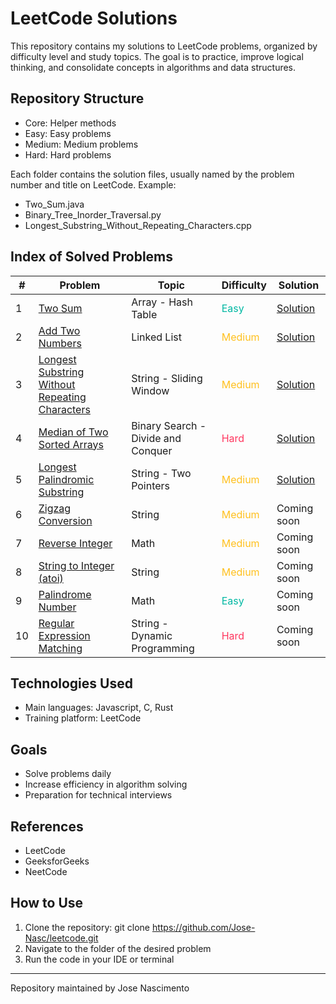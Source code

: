 # LeetCode Solutions

This repository contains my solutions to LeetCode problems, organized by difficulty level and study topics.
The goal is to practice, improve logical thinking, and consolidate concepts in algorithms and data structures.

## Repository Structure
- Core: Helper methods
- Easy: Easy problems
- Medium: Medium problems
- Hard: Hard problems

Each folder contains the solution files, usually named by the problem number and title on LeetCode.
Example:
- Two_Sum.java
- Binary_Tree_Inorder_Traversal.py
- Longest_Substring_Without_Repeating_Characters.cpp

## Index of Solved Problems

| #  | Problem | Topic         | Difficulty | Solution |
|----|----------|--------------|------------|----------|
| 1  | [Two Sum](https://leetcode.com/problems/two-sum/) | Array - Hash Table | <span style="color:#00B8A3">Easy</span> | [Solution](./Easy/01_TwoSum.js) |
| 2  | [Add Two Numbers](https://leetcode.com/problems/add-two-numbers/) | Linked List | <span style="color:#FFC01E">Medium</span> | [Solution](./Medium/02_AddTwoNumbers.js) |
| 3  | [Longest Substring Without Repeating Characters](https://leetcode.com/problems/longest-substring-without-repeating-characters/) | String - Sliding Window | <span style="color:#FFC01E">Medium</span> | [Solution](./Medium/03_LongestSubstringWithoutRepeatingCharacters.js) |
| 4  | [Median of Two Sorted Arrays](https://leetcode.com/problems/median-of-two-sorted-arrays/) | Binary Search - Divide and Conquer | <span style="color:#FF375F">Hard</span> | [Solution](./Hard/04_MedianOfTwoSortedArrays.js) |
| 5  | [Longest Palindromic Substring](https://leetcode.com/problems/longest-palindromic-substring/) | String - Two Pointers | <span style="color:#FFC01E">Medium</span> | [Solution](./Medium/05_LongestPalindromicSubstring.js) |
| 6  | [Zigzag Conversion](https://leetcode.com/problems/zigzag-conversion/) | String | <span style="color:#FFC01E">Medium</span> | Coming soon |
| 7  | [Reverse Integer](https://leetcode.com/problems/reverse-integer/) | Math | <span style="color:#FFC01E">Medium</span> | Coming soon |
| 8  | [String to Integer (atoi)](https://leetcode.com/problems/string-to-integer-atoi/) | String | <span style="color:#FFC01E">Medium</span> | Coming soon |
| 9  | [Palindrome Number](https://leetcode.com/problems/palindrome-number/) | Math | <span style="color:#00B8A3">Easy</span> | Coming soon |
| 10 | [Regular Expression Matching](https://leetcode.com/problems/regular-expression-matching/) | String - Dynamic Programming | <span style="color:#FF375F">Hard</span> | Coming soon |






## Technologies Used
- Main languages: Javascript, C, Rust
- Training platform: LeetCode

## Goals
- Solve problems daily
- Increase efficiency in algorithm solving
- Preparation for technical interviews

## References
- LeetCode
- GeeksforGeeks
- NeetCode

## How to Use
1. Clone the repository:
   git clone https://github.com/Jose-Nasc/leetcode.git
2. Navigate to the folder of the desired problem
3. Run the code in your IDE or terminal

---

Repository maintained by Jose Nascimento
